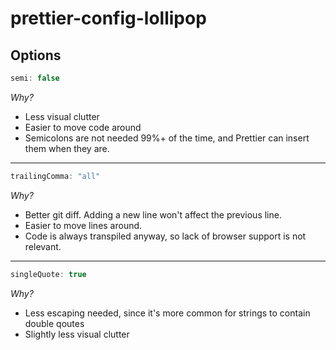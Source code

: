 # prettier-config-lollipop

## Options

```js
semi: false
```

_Why?_

 - Less visual clutter
 - Easier to move code around
 - Semicolons are not needed 99%+ of the time, and Prettier can insert them when they are.

---

```js
trailingComma: "all"
```

_Why?_

 - Better git diff. Adding a new line won't affect the previous line.
 - Easier to move lines around.
 - Code is always transpiled anyway, so lack of browser support is not relevant.

---

```js
singleQuote: true
```

_Why?_

 - Less escaping needed, since it's more common for strings to contain double qoutes
 - Slightly less visual clutter
